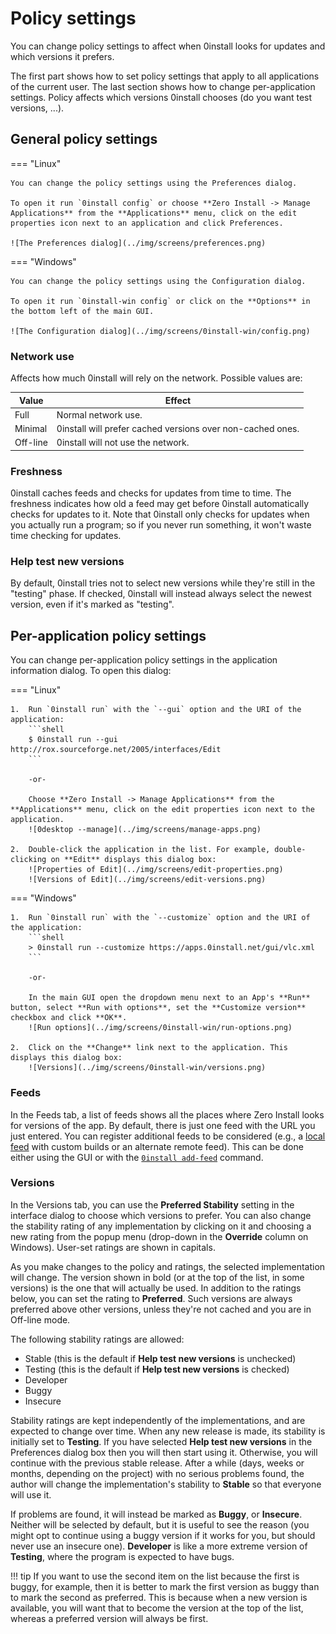 # Policy settings

You can change policy settings to affect when 0install looks for updates and which versions it prefers.

The first part shows how to set policy settings that apply to all applications of the current user. The last section shows how to change per-application settings. Policy affects which versions 0install chooses (do you want test versions, ...).

## General policy settings

=== "Linux"

    You can change the policy settings using the Preferences dialog.

    To open it run `0install config` or choose **Zero Install -> Manage Applications** from the **Applications** menu, click on the edit properties icon next to an application and click Preferences.

    ![The Preferences dialog](../img/screens/preferences.png)

=== "Windows"

    You can change the policy settings using the Configuration dialog.

    To open it run `0install-win config` or click on the **Options** in the bottom left of the main GUI.

    ![The Configuration dialog](../img/screens/0install-win/config.png)

### Network use

Affects how much 0install will rely on the network. Possible values are:

| Value    | Effect                                                     |
| -------- | ---------------------------------------------------------- |
| Full     | Normal network use.                                        |
| Minimal  | 0install will prefer cached versions over non-cached ones. |
| Off-line | 0install will not use the network.                         |

### Freshness

0install caches feeds and checks for updates from time to time. The freshness indicates how old a feed may get before 0install automatically checks for updates to it. Note that 0install only checks for updates when you actually run a program; so if you never run something, it won't waste time checking for updates.

### Help test new versions

By default, 0install tries not to select new versions while they're still in the "testing" phase. If checked, 0install will instead always select the newest version, even if it's marked as "testing".

## Per-application policy settings

You can change per-application policy settings in the application information dialog. To open this dialog:

=== "Linux"

    1.  Run `0install run` with the `--gui` option and the URI of the application:
        ```shell
        $ 0install run --gui http://rox.sourceforge.net/2005/interfaces/Edit
        ```

        -or-

        Choose **Zero Install -> Manage Applications** from the **Applications** menu, click on the edit properties icon next to the application.  
        ![0desktop --manage](../img/screens/manage-apps.png)

    2.  Double-click the application in the list. For example, double-clicking on **Edit** displays this dialog box:  
        ![Properties of Edit](../img/screens/edit-properties.png)  
        ![Versions of Edit](../img/screens/edit-versions.png)

=== "Windows"

    1.  Run `0install run` with the `--customize` option and the URI of the application:
        ```shell
        > 0install run --customize https://apps.0install.net/gui/vlc.xml
        ```

        -or-

        In the main GUI open the dropdown menu next to an App's **Run** button, select **Run with options**, set the **Customize version** checkbox and click **OK**.  
        ![Run options](../img/screens/0install-win/run-options.png)

    2.  Click on the **Change** link next to the application. This displays this dialog box:  
        ![Versions](../img/screens/0install-win/versions.png)

### Feeds

In the Feeds tab, a list of feeds shows all the places where Zero Install looks for versions of the app. By default, there is just one feed with the URL you just entered. You can register additional feeds to be considered (e.g., a [local feed](../packaging/local-feeds.md) with custom builds or an alternate remote feed). This can be done either using the GUI or with the [`0install add-feed`](cli.md#add-feed) command.

### Versions

In the Versions tab, you can use the **Preferred Stability** setting in the interface dialog to choose which versions to prefer. You can also change the stability rating of any implementation by clicking on it and choosing a new rating from the popup menu (drop-down in the **Override** column on Windows). User-set ratings are shown in capitals.

As you make changes to the policy and ratings, the selected implementation will change. The version shown in bold (or at the top of the list, in some versions) is the one that will actually be used. In addition to the ratings below, you can set the rating to **Preferred**. Such versions are always preferred above other versions, unless they're not cached and you are in Off-line mode.

The following stability ratings are allowed:

- Stable (this is the default if **Help test new versions** is unchecked)
- Testing (this is the default if **Help test new versions** is checked)
- Developer
- Buggy
- Insecure

Stability ratings are kept independently of the implementations, and are expected to change over time. When any new release is made, its stability is initially set to **Testing**. If you have selected **Help test new versions** in the Preferences dialog box then you will then start using it. Otherwise, you will continue with the previous stable release. After a while (days, weeks or months, depending on the project) with no serious problems found, the author will change the implementation's stability to **Stable** so that everyone will use it.

If problems are found, it will instead be marked as **Buggy**, or **Insecure**. Neither will be selected by default, but it is useful to see the reason (you might opt to continue using a buggy version if it works for you, but should never use an insecure one). **Developer** is like a more extreme version of **Testing**, where the program is expected to have bugs.

!!! tip
    If you want to use the second item on the list because the first is buggy, for example, then it is better to mark the first version as buggy than to mark the second as preferred. This is because when a new version is available, you will want that to become the version at the top of the list, whereas a preferred version will always be first.
